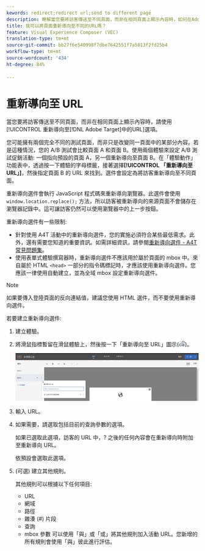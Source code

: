 ```yaml
---
kewords: redirect;redirect url;send to different page
description: 瞭解當您要將訪客傳送至不同頁面，而非在相同頁面上顯示內容時，如何在Adobe Target中使用「重新導向至URL」選項。
title: 我可以將頁面重新導向至不同的URL嗎？
feature: Visual Experience Composer (VEC)
translation-type: tm+mt
source-git-commit: bb27f6e540998f7dbe7642551f7a5013f2fd25b4
workflow-type: tm+mt
source-wordcount: '434'
ht-degree: 84%

---
```



# 重新導向至 URL

當您要將訪客傳送至不同頁面，而非在相同頁面上顯示內容時，請使用[!UICONTROL 重新導向至[!DNL Adobe Target]中的URL]選項。

您可能擁有兩個完全不同的測試頁面，而非只是改變同一頁面中的某部分內容。若是這種情況，您的 A/B 測試會比較頁面 A 和頁面 B。使用兩個體驗來設定 A/B 測試促銷活動: 一個指向預設的頁面 A，另一個重新導向至頁面 B。在「體驗動作」功能表中，透過按一下體驗的字母標籤，接著選擇&#x200B;**[!UICONTROL 「重新導向至 URL」]**，然後指定頁面 B 的 URL 來找到。選件會設定為將訪客重新導向至不同頁面。

重新導向選件會執行 JavaScript 程式碼來重新導向瀏覽器。此選件會使用 `window.location.replace();` 方法，所以訪客被重新導向的來源頁面不會儲存在瀏覽器記錄中。這可讓訪客仍然可以使用瀏覽器中的上一步按鈕。

重新導向選件有一些限制:

* 針對使用 A4T 活動中的重新導向選件，您的實施必須符合某些最低需求。此外，還有需要您知道的重要資訊。如需詳細資訊，請參閱[重新導向選件 - A4T 常見問題集](/help/c-integrating-target-with-mac/a4t/r-a4t-faq/a4t-faq-redirect-offers.md#concept_21BF213F10E1414A9DCD4A98AF207905)。
* 使用表單式體驗撰寫器時，重新導向選件不應該用於屬於頁面的 mbox 中。來自屬於 HTML `<head>` 一部分的指令碼標記時，才應該使用重新導向選件。您應該一律使用自動建立，並為全域 mbox 設定重新導向選件。

>[!NOTE]
>
>如果要傳入登陸頁面的反向連結值，建議您使用 HTML 選件，而不要使用重新導向選件。

若要建立重新導向選件:

1. 建立體驗。
1. 將滑鼠指標暫留在滑鼠體驗上，然後按一下「重新導向至 URL」圖示(![](assets/icon_redirect_url.png))。

   ![](assets/exp_actions.png)

1. 輸入 URL。
1. 如果需要，請選取包括目前的查詢參數的選項。

   如果已選取此選項，訪客的 URL 中，? 之後的任何內容會在重新導向時附加至重新導向 URL。

   依預設會選取此選項。
1. (可選) 建立其他規則。

   其他規則可以根據以下任何項目:

   * URL
   * 網域
   * 路徑
   * 雜湊 (#) 片段
   * 查詢
   * mbox 參數
   可以使用「與」或「或」將其他規則加入活動 URL。您新增的所有規則會使用「與」彼此進行評估。
